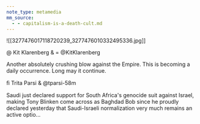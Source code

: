 ```yaml
---
note_type: metamedia
mm_source:
  - - capitalism-is-a-death-cult.md
---
```


![[3277476017118720239_3277476010332495336.jpg]]

@ Kit Klarenberg &
= @KitKlarenberg

Another absolutely crushing blow against the
Empire. This is becoming a daily occurrence.
Long may it continue.

ﬁ Trita Parsi & @tparsi-58m

Saudi just declared support for South Africa's
genocide suit against Israel, making Tony Blinken
come across as Baghdad Bob since he proudly
declared yesterday that Saudi-Israeli
normalization very much remains an active optio...


